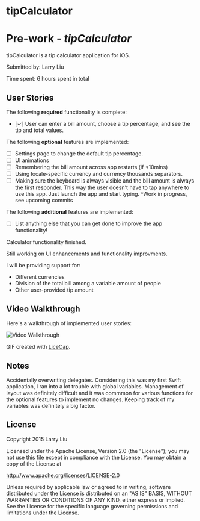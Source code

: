 # tipCalculator
# Pre-work - *tipCalculator*

tipCalculator is a tip calculator application for iOS.

Submitted by: Larry Liu

Time spent: 6 hours spent in total

## User Stories

The following **required** functionality is complete:
* [✓] User can enter a bill amount, choose a tip percentage, and see the tip and total values.

The following **optional** features are implemented:
* [ ] Settings page to change the default tip percentage.
* [ ] UI animations
* [ ] Remembering the bill amount across app restarts (if <10mins)
* [ ] Using locale-specific currency and currency thousands separators.
* [ ] Making sure the keyboard is always visible and the bill amount is always the first responder. This way the user doesn't have to tap anywhere to use this app. Just launch the app and start typing.
^Work in progress, see upcoming commits

The following **additional** features are implemented:

- [ ] List anything else that you can get done to improve the app functionality!

Calculator functionality finished.

Still working on UI enhancements and functionality improvments.

I will be providing support for:
- Different currencies
- Division of the total bill among a variable amount of people
- Other user-provided tip amount

## Video Walkthrough 

Here's a walkthrough of implemented user stories:

<img src='http://imgur.com/gallery/YOJ3vdN/new' title='Video Walkthrough' width='' alt='Video Walkthrough' />

GIF created with [LiceCap](http://www.cockos.com/licecap/).

## Notes

Accidentally overwriting delegates. Considering this was my first Swift application, I ran into a lot trouble with global variables. Management of layout was definitely difficult and it was commmon for various functions for the optional features to implement no changes. Keeping track of my variables was definitely a big factor.

## License

Copyright 2015 Larry Liu

Licensed under the Apache License, Version 2.0 (the "License");
you may not use this file except in compliance with the License.
You may obtain a copy of the License at

http://www.apache.org/licenses/LICENSE-2.0

Unless required by applicable law or agreed to in writing, software
distributed under the License is distributed on an "AS IS" BASIS,
WITHOUT WARRANTIES OR CONDITIONS OF ANY KIND, either express or implied.
See the License for the specific language governing permissions and
limitations under the License.

